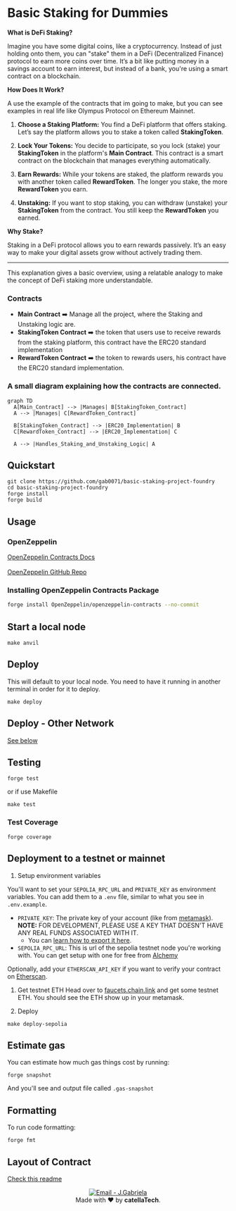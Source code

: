 # Basic Staking for Dummies

**What is DeFi Staking?**

Imagine you have some digital coins, like a cryptocurrency. Instead of just holding onto them, you can "stake" them in a DeFi (Decentralized Finance) protocol to earn more coins over time. It’s a bit like putting money in a savings account to earn interest, but instead of a bank, you're using a smart contract on a blockchain.

**How Does It Work?**

A use the example of the contracts that im going to make, but you can see examples in real life like Olympus Protocol on Ethereum Mainnet.

1. **Choose a Staking Platform:** You find a DeFi platform that offers staking. Let’s say the platform allows you to stake a token called **StakingToken**.

2. **Lock Your Tokens:** You decide to participate, so you lock (stake) your **StakingToken** in the platform's **Main Contract**. This contract is a smart contract on the blockchain that manages everything automatically.

3. **Earn Rewards:** While your tokens are staked, the platform rewards you with another token called **RewardToken**. The longer you stake, the more **RewardToken** you earn.

4. **Unstaking:** If you want to stop staking, you can withdraw (unstake) your **StakingToken** from the contract. You still keep the **RewardToken** you earned.

**Why Stake?**

Staking in a DeFi protocol allows you to earn rewards passively. It’s an easy way to make your digital assets grow without actively trading them.

---

This explanation gives a basic overview, using a relatable analogy to make the concept of DeFi staking more understandable.

### Contracts 
- **Main Contract** ➡️ Manage all the project, where the Staking and Unstaking logic are.
- **StakingToken Contract** ➡️ the token that users use to receive rewards from the staking platform, this contract have the ERC20 standard implementation
- **RewardToken Contract** ➡️ the token to rewards users, his contract have the ERC20 standard implementation.

### A small diagram explaining how the contracts are connected.

```mermaid
graph TD
  A[Main_Contract] --> |Manages| B[StakingToken_Contract]
  A --> |Manages| C[RewardToken_Contract]
  
  B[StakingToken_Contract] --> |ERC20_Implementation| B
  C[RewardToken_Contract] --> |ERC20_Implementation| C
  
  A --> |Handles_Staking_and_Unstaking_Logic| A
```

## Quickstart
```
git clone https://github.com/gab0071/basic-staking-project-foundry
cd basic-staking-project-foundry
forge install 
forge build
```
## Usage

### OpenZeppelin

[OpenZeppelin Contracts Docs](https://docs.openzeppelin.com/contracts/4.x/)
<br><br>
[OpenZeppelin GitHub Repo](https://github.com/OpenZeppelin/openzeppelin-contracts)
<br>

### Installing OpenZeppelin Contracts Package

```bash
forge install OpenZeppelin/openzeppelin-contracts --no-commit
```

## Start a local node

```
make anvil
```

## Deploy

This will default to your local node. You need to have it running in another terminal in order for it to deploy.

```
make deploy
```

## Deploy - Other Network

[See below](#deployment-to-a-testnet-or-mainnet)

## Testing
```
forge test
```

or if use Makefile

```
make test
```

### Test Coverage
```
forge coverage
```


## Deployment to a testnet or mainnet

1. Setup environment variables

You'll want to set your `SEPOLIA_RPC_URL` and `PRIVATE_KEY` as environment variables. You can add them to a `.env` file, similar to what you see in `.env.example`.

- `PRIVATE_KEY`: The private key of your account (like from [metamask](https://metamask.io/)). **NOTE:** FOR DEVELOPMENT, PLEASE USE A KEY THAT DOESN'T HAVE ANY REAL FUNDS ASSOCIATED WITH IT.
  - You can [learn how to export it here](https://metamask.zendesk.com/hc/en-us/articles/360015289632-How-to-Export-an-Account-Private-Key).
- `SEPOLIA_RPC_URL`: This is url of the sepolia testnet node you're working with. You can get setup with one for free from [Alchemy](https://alchemy.com/?a=673c802981)

Optionally, add your `ETHERSCAN_API_KEY` if you want to verify your contract on [Etherscan](https://etherscan.io/).

1. Get testnet ETH
Head over to [faucets.chain.link](https://faucets.chain.link/) and get some testnet ETH. You should see the ETH show up in your metamask.

2. Deploy
```
make deploy-sepolia
```


## Estimate gas
You can estimate how much gas things cost by running:

```
forge snapshot
```

And you'll see and output file called `.gas-snapshot`


## Formatting
To run code formatting:

```
forge fmt
```

## Layout of Contract
[Check this readme](layoutContract.md)

<p align="center">
<a href="mailto:ccatellatech@gmail.com" target="_blank" >
  <img alt="Email - J.Gabriela" src="https://img.shields.io/badge/Email--%23F8952D?style=social&logo=gmail">
</a> 
<br/>
  Made with ❤️ by <b>catellaTech</b>.
<p/>
